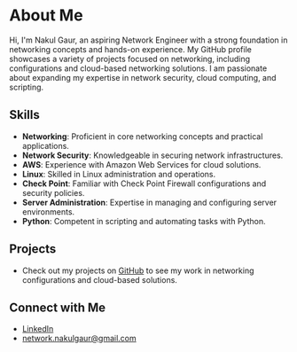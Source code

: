 # About Me

Hi, I'm Nakul Gaur, an aspiring Network Engineer with a strong foundation in networking concepts and hands-on experience. My GitHub profile showcases a variety of projects focused on networking, including configurations and cloud-based networking solutions. I am passionate about expanding my expertise in network security, cloud computing, and scripting.

## Skills
- **Networking**: Proficient in core networking concepts and practical applications.
- **Network Security**: Knowledgeable in securing network infrastructures.
- **AWS**: Experience with Amazon Web Services for cloud solutions.
- **Linux**: Skilled in Linux administration and operations.
- **Check Point**: Familiar with Check Point Firewall configurations and security policies.
- **Server Administration**: Expertise in managing and configuring server environments.
- **Python**: Competent in scripting and automating tasks with Python.

## Projects
- Check out my projects on [GitHub](https://github.com/TheCyber-Mage) to see my work in networking configurations and cloud-based solutions.

## Connect with Me
- [LinkedIn](https://www.linkedin.com/in/gaurnakul)
- [network.nakulgaur@gmail.com](mailto:network.nakulgaur@gmail.com)
